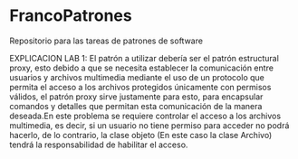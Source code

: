 # FrancoPatrones
Repositorio para las tareas de patrones de software

EXPLICACION LAB 1:
El patrón a utilizar debería ser el patrón estructural proxy, esto debido a que se necesita
establecer la comunicación entre usuarios y archivos multimedia mediante el uso de un protocolo 
que permita el acceso a los archivos protegidos únicamente con permisos válidos, el patrón proxy 
sirve justamente para esto, para encapsular comandos y detalles que permitan esta comunicación de 
la manera deseada.En este problema se requiere controlar el acceso a los archivos multimedia, es decir, 
si un usuario no tiene permiso para acceder no podrá hacerlo, de lo contrario, la clase objeto 
(En este caso la clase Archivo) tendrá la responsabilidad de habilitar el acceso. 
